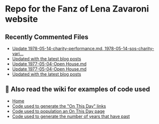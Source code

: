 # Repo for the Fanz of Lena Zavaroni website

## Recently Commented Files
<!-- BLOG-POST-LIST:START -->
- [Update 1978-05-14-charity-performance.md, 1978-05-14-sos-charity-vari…](https://github.com/FanzOfLenaZavaroni/fanzoflenazavaroni.github.io/commit/87b57b02383ad2d6197f2be13dee8bdb61deff37)
- [Updated with the latest blog posts](https://github.com/FanzOfLenaZavaroni/fanzoflenazavaroni.github.io/commit/4185148264490674cb20141bdd54874038ccfb47)
- [Update 1977-05-04-Open House.md](https://github.com/FanzOfLenaZavaroni/fanzoflenazavaroni.github.io/commit/64bcc0fd7ca2cfd5e8373317ab76f7ca77aa4731)
- [Update 1977-05-04-Open House.md](https://github.com/FanzOfLenaZavaroni/fanzoflenazavaroni.github.io/commit/7c30fe19ec86dbe96231aac16fe2adaaa7b880ee)
- [Updated with the latest blog posts](https://github.com/FanzOfLenaZavaroni/fanzoflenazavaroni.github.io/commit/ac836b898c4526712ae4300bca9a6f36af686cfd)
<!-- BLOG-POST-LIST:END -->

## :notebook: Also read the wiki for examples of code used
* [Home](https://github.com/FanzOfLenaZavaroni/fanzoflenazavaroni.github.io/wiki)
* [Code used to generate the "On This Day" links](https://github.com/FanzOfLenaZavaroni/fanzoflenazavaroni.github.io/wiki/On-This-Day-Code)
* [Code used to population an On This Day page](https://github.com/FanzOfLenaZavaroni/fanzoflenazavaroni.github.io/wiki/Code-used-to-population-an-On-This-Day-page)
* [Code used to generate the number of years that have past](https://github.com/FanzOfLenaZavaroni/fanzoflenazavaroni.github.io/wiki/Number-of-years-gone-by-code)
